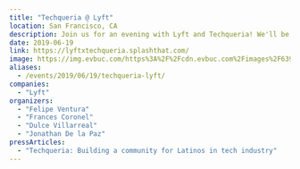 ```yaml
---
title: "Techqueria @ Lyft"
location: San Francisco, CA
description: Join us for an evening with Lyft and Techqueria! We'll be talking about skills to advance into senior & leadership roles.
date: 2019-06-19
link: https://lyftxtechqueria.splashthat.com/
image: https://img.evbuc.com/https%3A%2F%2Fcdn.evbuc.com%2Fimages%2F63962182%2F212374299091%2F1%2Foriginal.20190615-215229?w=800&auto=compress&rect=225%2C0%2C1316%2C658&s=191b04e3cde726b9eb14ba9e4dcddfe3
aliases:
  - /events/2019/06/19/techqueria-lyft/
companies:
  - "Lyft"
organizers:
  - "Felipe Ventura"
  - "Frances Coronel"
  - "Dulce Villarreal"
  - "Jonathan De la Paz"
pressArticles:
  - "Techqueria: Building a community for Latinos in tech industry"
---
```

